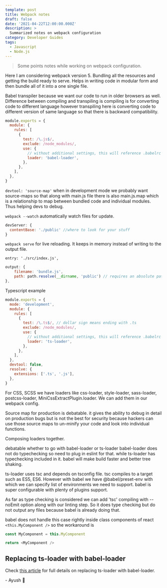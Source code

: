 ```yaml
---
template: post
title: Webpack notes
draft: false
date: '2021-04-22T12:00:00.000Z'
description: >
  Summarized notes on webpack configuration
category: Developer Guides
tags:
  - Javascript
  - Node.js
---
```


> Some points notes while working on webpack configuration.

Here I am considering webpack version 5.
Bundling all the resources and getting the build ready to serve.
Helps in writing code in modular form and then bundle all of it into a one single file.

Babel transpiler because we want our code to run in older browsers as well.
Difference between compiling and transpiling is compiling is for converting code to different language however transpiling here is converting code to different version of same language so that there is backward compatibility.

```js
module.exports = {
  module: {
    rules: [
      {
        test: /\.js$/,
        exclude: /node_modules/,
        use: {
          // without additional settings, this will reference .babelrc
          loader: 'babel-loader',
        },
      },
    ],
  },
}
```

`devtool: 'source-map'`
when in development mode we probably want source-maps so that along with main.js file there is also main.js.map which is a relationship to map between bundled code and individual modules. Thus helping devs to debug.

`webpack --watch` automatically watch files for update.

```js
devServer: {
  contentBase: './public' //where to look for your stuff
}
```

`webpack serve` for live reloading. It keeps in memory instead of writing to the output file.

`entry: './src/index.js',`

```js
output: {
    filename: 'bundle.js',
    path: path.resolve(__dirname, 'public') // requires an absolute path hence we are using path.resolve
},
```

Typescript example

```js
module.exports = {
  mode: 'development',
  module: {
    rules: [
      {
        test: /\.ts$/, // dollar sign means ending with .ts
        exclude: /node_modules/,
        use: {
          // without additional settings, this will reference .babelrc
          loader: 'ts-loader',
        },
      },
    ],
  },
  devtool: false,
  resolve: {
    extensions: ['.ts', '.js'],
  },
}
```

For CSS, SCSS we have loaders like css-loader, style-loader, sass-loader, postcss-loader, MiniCssExtractPlugin.loader. We can add them in our webpack config.

Source map for production is debatable. it gives the ability to debug in detail on production bugs but is not the best for security because hackers can use those source maps to un-minify your code and look into individual functions.

Composing loaders together.

debatable whether to go with babel-loader or ts-loader
babel-loader does not do typechecking so need to plug in eslint for that. while ts-loader has typechecking included in it.
babel will make build faster and better tree shaking.

ts-loader uses tsc and depends on tsconfig file.
tsc compiles to a target such as ES5, ES6. However with babel we have @babel/preset-env with which we can specify list of environments we need to support.
babel is super configurable with plenty of plugins support.

As far as type checking is considered we can add 'tsc' compiling with --noEmit option along with our linting step. So it does type checking but do not output any files because babel is already doing that.

babel does not handle this case rightly inside class components of react
`<this.MyComponent />`
so the workaround is

```js
const MyComponent = this.MyComponent

return <MyComponent />
```

## Replacing ts-loader with babel-loader

Check <a href="/2021-04-30_switching-from-ts-loader-to-babel-loader" target="_blank" title="Switching from ts-loader to babel-loader">this article</a> for full details on replacing ts-loader with babel-loader.

\- Ayush 🙂
